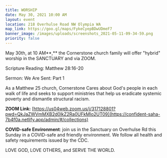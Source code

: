 ```yaml
---
title: WORSHIP
date: May 30, 2021 10:00 AM
layout: event
location: 218 Overhulse Road NW Olympia WA
map_link: https://goo.gl/maps/FykeCyepBDwUDmeF7
banner_image: /images/uploads/screenshots_2021-05-11-09-34-59.png
priority: false
---
```

May 30th, at 10 AM**,** the Cornerstone church family will offer "hybrid" worship in the SANCTUARY and via ZOOM.  

Scripture Reading: Matthew 28:16-20

Sermon: We Are Sent: Part 1

As a Matthew 25 church, Cornerstone Cares about God's people in each walk of life and seeks to support ministries that help us eradicate systemic poverty and dismantle structural racism.

**ZOOM Link:** [https://us04web.zoom.us/j/317128801?pwd=QkJaZWVmMXB2d0lkZ2Ra0UFkMlo2UT09](https://confident-saha-7b4f0a.netlify.app/admin/#/collections)

**COVID-safe Environment**: join us in the Sanctuary on Overhulse Rd this Sunday in a COVID-safe and friendly environment. We follow all health and safety requirements issued by the CDC.

LOVE GOD, LOVE OTHERS, and SERVE THE WORLD.